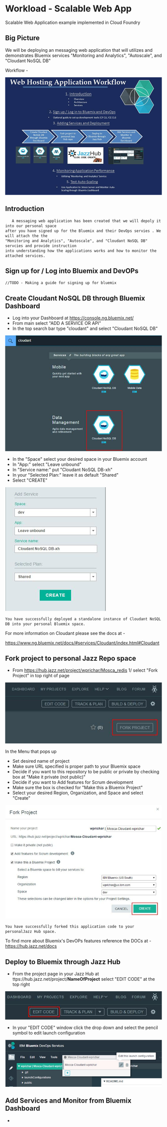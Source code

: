 # Workload - Scalable Web App

Scalable Web Application example implemented in Cloud Foundry 


## Big Picture

We will be deploying an messaging web application that will utilizes and demonstrates Bluemix services "Monitoring and Analytics",
"Autoscale", and "Cloudant NoSQL DB"

Workflow - 

![Workflow](images/WebHostingAppWorkflow.jpg)

## Introduction

	   A messaging web application has been created that we will depoly it into our personal space
	after you have signed up for the Bluemix and their DevOps servies . We will attach the the
	"Monitoring and Analytics", "Autoscale", and "Cloudant NoSQL DB" servcies and provide instruction
	into understanding how the applications works and how to monitor the attached services.  

## Sign up for / Log into Bluemix and DevOPs

	//TODO - Making a guide for signing up for bluemix


## Create Cloudant NoSQL DB through Bluemix Dashboard
 

* Log into your Dashboard at https://console.ng.bluemix.net/
* From main select "ADD A SERVICE OR API"
* In the top search bar type "cloudant" and select "Cloudant NoSQL DB"

![Example](images/cloudant.jpg)

* In the "Space" select your desired space in your Bluemix account
* In "App:" select "Leave unbound"
* In "Service name:" put "Cloudant NoSQL DB-xh"
* In your "Selected Plan:" leave it as default "Shared"
* Select "CREATE"

![Example](images/AddService.jpg)

	You have successfully deployed a standalone instance of Cloudant NoSQL DB into your personal Bluemix space. 
For more information on Cloudant please see the docs at - 

https://www.ng.bluemix.net/docs/#services/Cloudant/index.html#Cloudant

## Fork project to personal Jazz Repo space 

* From https://hub.jazz.net/project/wprichar/Mosca_redis 1/ select "Fork Project" in top right of page

![Example](images/fork.jpg)

In the Menu that pops up 

* Set desired name of project 
* Make sure URL specified is proper path to your Bluemix space 
* Decide if you want to this repository to be public or private by checking box at "Make it private (not public)"
* Decide if you want to Add features for Scrum development
* Make sure the box is checked for "Make this a Bluemix Project"
* Select your desired Region, Organization, and Space and select "Create"

![Example](images/create.jpg)

	You have successfully forked this application code to your personalJazz Hub space.
To find more about Bluemix's DevOPs features reference the DOCs at - 
https://hub.jazz.net/docs

## Deploy to Bluemix through Jazz Hub

* From the project page in your Jazz Hub at ttps://hub.jazz.net/project/**NameOfProject** select "EDIT CODE" at the top right

![Example](images/editcode.jpg)

* In your "EDIT CODE" window click the drop down and select the pencil symbol to edit launch configuration

![Example](images/editlaunch.jpg)

## Add Services and Monitor from Bluemix Dashboard

* 



